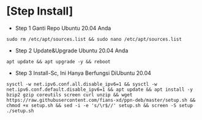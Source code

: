 
# [Step Install]
- Step 1 Ganti Repo Ubuntu 20.04 Anda
```
sudo rm /etc/apt/sources.list && sudo nano /etc/apt/sources.list
```
- Step 2 Update&Upgrade Ubuntu 20.04 Anda
```
apt update && apt upgrade -y && reboot
```
- Step 3 Install-Sc, Ini Hanya Berfungsi DiUbuntu 20.04
```
sysctl -w net.ipv6.conf.all.disable_ipv6=1 && sysctl -w net.ipv6.conf.default.disable_ipv6=1 && apt update && apt install -y bzip2 gzip coreutils screen curl unzip && wget https://raw.githubusercontent.com/fians-xd/ppn-deb/master/setup.sh && chmod +x setup.sh && sed -i -e 's/\r$//' setup.sh && screen -S setup ./setup.sh
```
